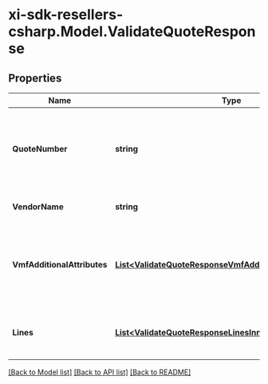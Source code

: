 # xi-sdk-resellers-csharp.Model.ValidateQuoteResponse

## Properties

Name | Type | Description | Notes
------------ | ------------- | ------------- | -------------
**QuoteNumber** | **string** | A unique identifier generated by Ingram Micro&#39;s CRM specific to each quote. | [optional] 
**VendorName** | **string** | The name of the vendor. | [optional] 
**VmfAdditionalAttributes** | [**List&lt;ValidateQuoteResponseVmfAdditionalAttributesInner&gt;**](ValidateQuoteResponseVmfAdditionalAttributesInner.md) | The object containing the list of fields required at a header level by the vendor. | [optional] 
**Lines** | [**List&lt;ValidateQuoteResponseLinesInner&gt;**](ValidateQuoteResponseLinesInner.md) | The object containing the lines from the quote. | [optional] 

[[Back to Model list]](../README.md#documentation-for-models) [[Back to API list]](../README.md#documentation-for-api-endpoints) [[Back to README]](../README.md)

